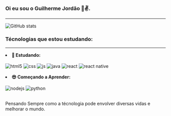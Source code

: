 ### Oi eu sou o Guilherme Jordão 👋✌.

<hr/>

![GitHub stats](https://github-readme-stats.vercel.app/api?username=GuilhermeJordao&show_icons=true&theme=highcontrast&count_private=true)
### Técnologias que estou estudando:
<hr/>
<li><b>🧐 Estudando:</b></li>
<br/>
<div style="display: inline_block">
  <img align="center" alt="html5" src="https://img.shields.io/badge/HTML5-E34F26?style=for-the-badge&logo=html5&logoColor=white" />
  <img align="center" alt="css" src="https://img.shields.io/badge/CSS3-1572B6?style=for-the-badge&logo=css3&logoColor=white" />
  <img align="center" alt="js" src="https://img.shields.io/badge/JavaScript-F7DF1E?style=for-the-badge&logo=javascript&logoColor=black" />
  <img align="center" alt="java"  src="https://img.shields.io/badge/Java-ED8B00?style=for-the-badge&logo=java&logoColor=white" />
  <img align="center" alt="react" src="https://img.shields.io/badge/React-20232A?style=for-the-badge&logo=react&logoColor=61DAFB" />
  <img align="center" alt="react native"  src="https://img.shields.io/badge/React_Native-20232A?style=for-the-badge&logo=react&logoColor=61DAFB" />
</div><br/>
<li><b>😎 Começando a Aprender:</b></li>
<br/>
<div style="display: inline_block">
  <img align="center" alt="nodejs" src="https://img.shields.io/badge/Node.js-43853D?style=for-the-badge&logo=node.js&logoColor=white" />
  <img align="center" alt="python" src="https://img.shields.io/badge/Python-3776AB?style=for-the-badge&logo=python&logoColor=white" />
</div><br/>

Pensando Sempre como a técnologia pode envolver diversas vidas e melhorar o mundo.
